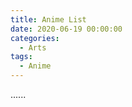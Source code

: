 ```yaml
---
title: Anime List
date: 2020-06-19 00:00:00
categories:
  - Arts
tags:
  - Anime
---
```


......

<!-- 1. サムライチャンプルー (混沌武士), 小林さんちのメイドラゴン (小林家的龙女仆), 夏目友人帳, 刺客伍六七
2. 罗小黑战记, ニセコイ (伪恋), Clannad, 甘城ブリリアントパーク (甘城光辉游乐园), Fate/Stay Night: Heaven’s Feel, ノラガミ (野良神)
3. この素晴らしい世界に祝福を! (为美好的世界献上祝福!), 衛宮さんちの今日のごはん (卫宫家今天的饭), エロマンガ先生 (埃罗芒阿老师), プラスティック・メモリーズ (可塑性记忆), ReLIFE, ヨスガノソラ (缘之空), 無彩限のファントム・ワールド (无彩限的怪灵世界) -->
